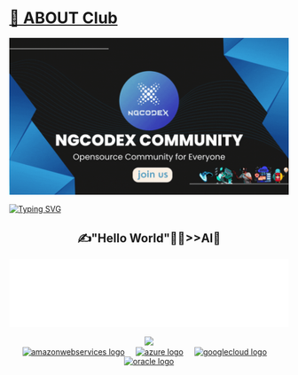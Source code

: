 # [🔮 ABOUT Club](https://github.com/NGcodeX/NGcodeX-Community)
<img src="https://github.com/NGcodeX/.github/blob/main/profile/private/NGcodeX.gif?raw=true"></a>

[![Typing SVG](https://readme-typing-svg.herokuapp.com?font=Fira+Code&size=24&color=%2336BCF7&lines=🖐Click+join+us)](https://ngcodex.com)
<div align="center">

##  ✍"Hello World"👨‍💻>>AI🤖
<a href="https://github.com/NGcodeX"><img src="https://raw.githubusercontent.com/NGcodeX/.github/6205e8c42ce025798b3f1f7c70b1be4db70a4822/profile/NGcodexOverall.svg"/></a>
</div>

<div align="center">
<a href="https://opencollective.com/ngcodex" title="NGcodeX-OpenCollective" alt="NGcodeX-OpenCollective">
  <img src="https://opencollective.com/ngcodex/tiers/patron.svg?avatarHeight=86"/>
</a>
</div>
<div align="center">
  <a href="https://aws.amazon.com/"><img src="https://cdn.jsdelivr.net/gh/devicons/devicon/icons/amazonwebservices/amazonwebservices-plain-wordmark.svg" height="80" alt="amazonwebservices logo"  /></a>
  <img width="12" />
  <a href="https://portal.azure.com/#allservices/category/All"><img src="https://cdn.jsdelivr.net/gh/devicons/devicon/icons/azure/azure-original-wordmark.svg" height="80" alt="azure logo"  /></a>
  <img width="12" />
  <a href="https://cloud.google.com/"><img src="https://cdn.jsdelivr.net/gh/devicons/devicon/icons/googlecloud/googlecloud-original-wordmark.svg" height="80" alt="googlecloud logo"  /></a>
  <img width="12" />
  <a href="https://www.oracle.com/fr/cloud/"><img src="https://cdn.jsdelivr.net/gh/devicons/devicon/icons/oracle/oracle-original.svg" height="80" alt="oracle logo"  /></a>
</div>

###
